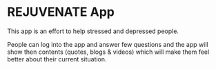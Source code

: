 # REJUVENATE App

This app is an effort to help stressed and depressed people.

People can log into the app and answer few questions and the app will show
then contents (quotes, blogs & videos) which will make them feel better
about their current situation.


